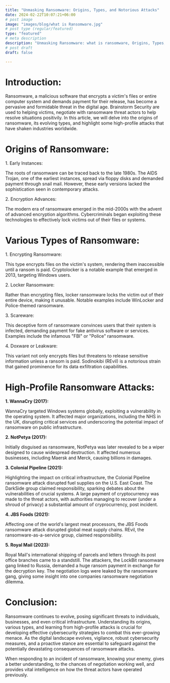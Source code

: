 ```yaml
---
title: "Unmasking Ransomware: Origins, Types, and Notorious Attacks"
date: 2024-02-22T10:07:21+06:00
# post image
image: "images/blog/what is Ransomware.jpg"
# post type (regular/featured)
type: "featured"
# meta description
description: "Unmasking Ransomware: what is ransomware, Origins, Types, and Notorious Attacks in the UK and globally"
# post draft
draft: false

---
```


# Introduction:

Ransomware, a malicious software that encrypts a victim's files or
entire computer system and demands payment for their release, has become
a pervasive and formidable threat in the digital age. Brainstorm Security 
are used to helping victims, negotiate with ransomware threat actors to help resolve situations positivily.
In this article, we will delve into the origins of ransomware, its evolving types, and
highlight some high-profile attacks that have shaken industries worldwide.

# Origins of Ransomware:

1\. Early Instances:

The roots of ransomware can be traced back to the late 1980s. The AIDS
Trojan, one of the earliest instances, spread via floppy disks and
demanded payment through snail mail. However, these early versions
lacked the sophistication seen in contemporary attacks.

2\. Encryption Advances:

The modern era of ransomware emerged in the mid-2000s with the advent of
advanced encryption algorithms. Cybercriminals began exploiting these
technologies to effectively lock victims out of their files or systems.

# 

# Various Types of Ransomware:

1\. Encrypting Ransomware:

This type encrypts files on the victim\'s system, rendering them
inaccessible until a ransom is paid. Cryptolocker is a notable example
that emerged in 2013, targeting Windows users.

2\. Locker Ransomware:

Rather than encrypting files, locker ransomware locks the victim out of
their entire device, making it unusable. Notable examples include
WinLocker and Police-themed ransomware.

3\. Scareware:

This deceptive form of ransomware convinces users that their system is
infected, demanding payment for fake antivirus software or services.
Examples include the infamous \"FBI\" or \"Police\" ransomware.

4\. Doxware or Leakware:

This variant not only encrypts files but threatens to release sensitive
information unless a ransom is paid. Sodinokibi (REvil) is a notorious
strain that gained prominence for its data exfiltration capabilities.

# High-Profile Ransomware Attacks:

**1. WannaCry (2017):**

WannaCry targeted Windows systems globally, exploiting a vulnerability
in the operating system. It affected major organizations, including the
NHS in the UK, disrupting critical services and underscoring the
potential impact of ransomware on public infrastructure.

**2. NotPetya (2017):**

Initially disguised as ransomware, NotPetya was later revealed to be a
wiper designed to cause widespread destruction. It affected numerous
businesses, including Maersk and Merck, causing billions in damages.

**3. Colonial Pipeline (2021):**

Highlighting the impact on critical infrastructure, the Colonial
Pipeline ransomware attack disrupted fuel supplies on the U.S. East
Coast. The DarkSide group claimed responsibility, sparking debates about
the vulnerabilities of crucial systems. A large payment of
cryptocurrency was made to the threat actors, with authorities managing
to recover (under a shroud of privacy) a substantial amount of
cryprocurrency, post incident.

**4. JBS Foods (2021):**

Affecting one of the world\'s largest meat processors, the JBS Foods
ransomware attack disrupted global meat supply chains. REvil, the
ransomware-as-a-service group, claimed responsibility.

**5. Royal Mail (2023):**

Royal Mail's international shipping of parcels and letters through its
post office branches came to a standstill. The attackers, the LockBit
ransomware gang linked to Russia, demanded a huge ransom payment in
exchange for the decryption key. The negotiation logs were leaked by the
ransomware gang, giving some insight into one companies ransomware
negotiation dilemma.

# Conclusion:

Ransomware continues to evolve, posing significant threats to
individuals, businesses, and even critical infrastructure. Understanding
its origins, various types, and learning from high-profile attacks is
crucial for developing effective cybersecurity strategies to combat this
ever-growing menace. As the digital landscape evolves, vigilance, robust
cybersecurity measures, and a proactive stance are essential to
safeguard against the potentially devastating consequences of ransomware
attacks.

When responding to an incident of ransomware, knowing your enemy, gives
a better understanding, to the chances of negotiation working well, and
provides vital intelligence on how the threat actors have operated
previously.
